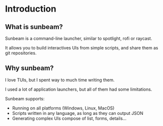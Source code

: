 # Introduction

## What is sunbeam?

Sunbeam is a command-line launcher, similar to spotlight, rofi or raycast.

It allows you to build interactives UIs from simple scripts, and share them as git repositories.

## Why sunbeam?

I love TUIs, but I spent way to much time writing them.

I used a lot of application launchers, but all of them had some limitations.

Sunbeam supports:

- Running on all platforms (Windows, Linux, MacOS)
- Scripts written in any language, as long as they can output JSON
- Generating complex UIs compose of list, forms, details...
